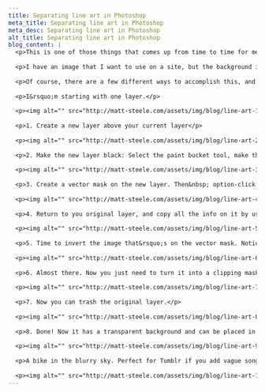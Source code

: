 ```yaml
---
title: Separating line art in Photoshop
meta_title: Separating line art in Photoshop
meta_desc: Separating line art in Photoshop
alt_title: Separating line art in Photoshop
blog_content: |
  <p>This is one of those things that comes up from time to time for me, and each time it does I search around the internet and look for advice on how to do it. So, this time I&rsquo;m writing it down for my own sake. Future me will come back to this post and say &ldquo;oh, yeah&hellip;thanks&rdquo;.</p>
  
  <p>I have an image that I want to use on a site, but the background in the wrong color. Most likely, it was scanned in on paper, or the image is from the internet. In any case, it wouldn&rsquo;t look right with it&rsquo;s current background and we need it separated out so that we can work with the art.</p>
  
  <p>Of course, there are a few different ways to accomplish this, and with Photoshop, there always seem to be 100 different ways. This, therefore, is what works for me. If you have your own way that works for you, use it instead.</p>
  
  <p>I&rsquo;m starting with one layer.</p>
  
  <p><img alt="" src="http://matt-steele.com/assets/img/blog/line-art-1.jpeg" style="height:501px; width:1024px" /></p>
  
  <p>1. Create a new layer above your current layer</p>
  
  <p><img alt="" src="http://matt-steele.com/assets/img/blog/line-art-2.jpeg" style="height:694px; width:1024px" /></p>
  
  <p>2. Make the new layer black: Select the paint bucket tool, make the color chip black, and then click on the new layer with the paint bucket tool active.</p>
  
  <p><img alt="" src="http://matt-steele.com/assets/img/blog/line-art-3.jpeg" style="height:578px; width:1024px" /></p>
  
  <p>3. Create a vector mask on the new layer. Then&nbsp; option-click to select it. This is an important step, if you don&rsquo;t option-click it, you won&rsquo;t select the mask itself. Once you option-click the mask, your canvas should turn white.</p>
  
  <p><img alt="" src="http://matt-steele.com/assets/img/blog/line-art-4.jpeg" style="height:511px; width:905px" /></p>
  
  <p>4. Return to you original layer, and copy all the info on it by using command-a and command-c. Next, option-click on the vector mask and paste in your selection.</p>
  
  <p><img alt="" src="http://matt-steele.com/assets/img/blog/line-art-5.jpeg" style="height:699px; width:991px" /></p>
  
  <p>5. Time to invert the image that&rsquo;s on the vector mask. Notice I said invert, NOT inverse. This subtle distinction threw me for a while until I figured it out.</p>
  
  <p><img alt="" src="http://matt-steele.com/assets/img/blog/line-art-6.jpeg" style="height:624px; width:466px" /></p>
  
  <p>6. Almost there. Now you just need to turn it into a clipping mask, which you can get to by right-clicking on the layer name.</p>
  
  <p><img alt="" src="http://matt-steele.com/assets/img/blog/line-art-7.jpeg" style="height:537px; width:411px" /></p>
  
  <p>7. Now you can trash the original layer.</p>
  
  <p><img alt="" src="http://matt-steele.com/assets/img/blog/line-art-8.jpeg" style="height:526px; width:684px" /></p>
  
  <p>8. Done! Now it has a transparent background and can be placed in front of anything without the background getting in the way.</p>
  
  <p><img alt="" src="http://matt-steele.com/assets/img/blog/line-art-9.jpeg" style="height:633px; width:1024px" /></p>
  
  <p>A bike in the blurry sky. Perfect for Tumblr if you add vague songs lyrics.</p>
  
  <p><img alt="" src="http://matt-steele.com/assets/img/blog/line-art-10.png" style="height:453px; width:604px" /></p>
---
```



